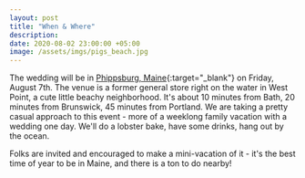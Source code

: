 ```yaml
---
layout: post
title: "When & Where"
description:
date: 2020-08-02 23:00:00 +05:00
image: /assets/imgs/pigs_beach.jpg
---
```

The wedding will be in [Phippsburg, Maine](https://visitmaine.com/places-to-go/midcoast/bath-phippsburg){:target="_blank"} on Friday, August 7th. The venue is a former general store right on the water in West Point, a cute little beachy neighborhood. It's about 10 minutes from Bath, 20 minutes from Brunswick, 45 minutes from Portland.
We are taking a pretty casual approach to this event - more of a weeklong family vacation with a wedding one day. We'll do a lobster bake, have some drinks, hang out by the ocean.

Folks are invited and encouraged to make a mini-vacation of it - it's the best time of year to be in Maine, and there is a ton to do nearby!
